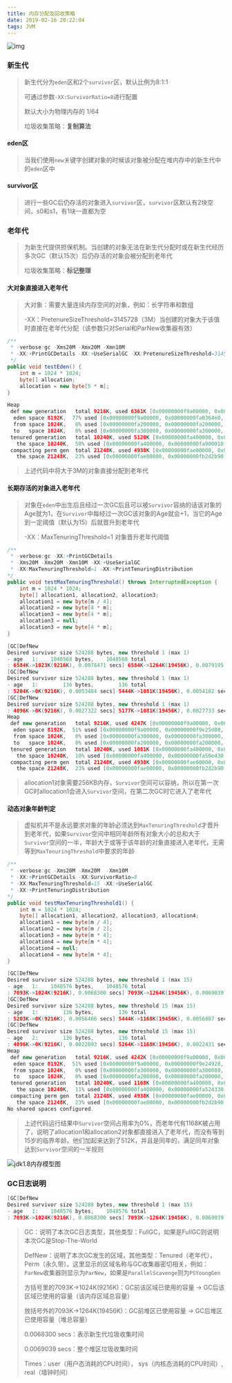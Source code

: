 ```yaml
---
title: 内存分配及回收策略
date: 2019-02-16 20:22:04
tags: JVM
---
```


![img](堆内存.png)

### 新生代

> 新生代分为`eden`区和2个`survivor`区，默认比例为8:1:1
>
> 可通过参数`-XX:SurvivorRatio=8`进行配置
>
> 默认大小为物理内存的 1/64
>
> 垃圾收集策略：**复制算法**

#### eden区

> 当我们使用`new`关键字创建对象的时候该对象被分配在堆内存中的新生代中的`eden`区中

#### survivor区

> 进行一些GC后仍存活的对象进入`survivor`区，`survivor`区默认有2块空间，s0和s1，有1块一直都为空

### 老年代

> 为新生代提供担保机制。当创建的对象无法在新生代分配时或在新生代经历多次GC（默认15次）后仍存活的对象会被分配到老年代
>
> 垃圾收集策略：**标记整理**

#### 大对象直接进入老年代

> 大对象：需要大量连续内存空间的对象，例如：长字符串和数组
>
> -XX：PretenureSizeThreshold=3145728（3M）当创建的对象大于该值时直接在老年代分配（该参数只对Serial和ParNew收集器有效）

~~~java
/**
 * -verbose:gc -Xms20M -Xmx20M -Xmn10M
 * -XX:+PrintGCDetails -XX:+UseSerialGC -XX:PretenureSizeThreshold=3145728
 */
public void testEden() {
    int m = 1024 * 1024;
    byte[] allocation;
    allocation = new byte[5 * m];
}
~~~

~~~java
Heap
 def new generation   total 9216K, used 6361K [0x00000000f9a00000, 0x00000000fa400000, 0x00000000fa400000)
  eden space 8192K,  77% used [0x00000000f9a00000, 0x00000000fa0364e0, 0x00000000fa200000)
  from space 1024K,   0% used [0x00000000fa200000, 0x00000000fa200000, 0x00000000fa300000)
  to   space 1024K,   0% used [0x00000000fa300000, 0x00000000fa300000, 0x00000000fa400000)
 tenured generation   total 10240K, used 5120K [0x00000000fa400000, 0x00000000fae00000, 0x00000000fae00000)
   the space 10240K,  50% used [0x00000000fa400000, 0x00000000fa900010, 0x00000000fa900200, 0x00000000fae00000)
 compacting perm gen  total 21248K, used 4938K [0x00000000fae00000, 0x00000000fc2c0000, 0x0000000100000000)
   the space 21248K,  23% used [0x00000000fae00000, 0x00000000fb2d2b90, 0x00000000fb2d2c00, 0x00000000fc2c0000)
~~~

> 上述代码中将大于3M的对象直接分配到老年代

#### 长期存活的对象进入老年代

> 对象在`eden`中出生后且经过一次GC后且可以被`Survivor`容纳的话该对象的Age就为1，在`Survivor`中每经过一次GC该对象的Age就会+1，当它的Age到一定阈值（默认为15）后就晋升到老年代
>
> -XX：MaxTenuringThreshold=1 对象晋升老年代阈值

~~~java
/**
 * -verbose:gc -XX:+PrintGCDetails
 * -Xms20M -Xmx20M -Xmn10M -XX:+UseSerialGC
 * -XX:MaxTenuringThreshold=1 -XX:+PrintTenuringDistribution
*/
public void testMaxTenuringThreshold() throws InterruptedException {
    int m = 1024 * 1024;
    byte[] allocation1, allocation2, allocation3;
    allocation1 = new byte[m / 4];
    allocation2 = new byte[4 * m];
    allocation3 = new byte[4 * m];
    allocation3 = null;
    allocation3 = new byte[4 * m];
}

~~~

~~~java
[GC[DefNew
Desired survivor size 524288 bytes, new threshold 1 (max 1)
- age   1:    1048568 bytes,    1048568 total
: 6584K->1023K(9216K), 0.0078471 secs] 6584K->1264K(19456K), 0.0079195 secs] [Times: user=0.02 sys=0.00, real=0.01 secs] 
[GC[DefNew
Desired survivor size 524288 bytes, new threshold 1 (max 1)
- age   1:        136 bytes,        136 total
: 5204K->0K(9216K), 0.0053484 secs] 5444K->1081K(19456K), 0.0054182 secs] [Times: user=0.00 sys=0.00, real=0.01 secs] 
[GC[DefNew
Desired survivor size 524288 bytes, new threshold 1 (max 1)
: 4096K->0K(9216K), 0.0027322 secs] 5177K->1081K(19456K), 0.0027733 secs] [Times: user=0.02 sys=0.00, real=0.00 secs] 
Heap
 def new generation   total 9216K, used 4247K [0x00000000f9a00000, 0x00000000fa400000, 0x00000000fa400000)
  eden space 8192K,  51% used [0x00000000f9a00000, 0x00000000f9e25d08, 0x00000000fa200000)
  from space 1024K,   0% used [0x00000000fa300000, 0x00000000fa300000, 0x00000000fa400000)
  to   space 1024K,   0% used [0x00000000fa200000, 0x00000000fa200000, 0x00000000fa300000)
 tenured generation   total 10240K, used 1081K [0x00000000fa400000, 0x00000000fae00000, 0x00000000fae00000)
   the space 10240K,  10% used [0x00000000fa400000, 0x00000000fa50e430, 0x00000000fa50e600, 0x00000000fae00000)
 compacting perm gen  total 21248K, used 4938K [0x00000000fae00000, 0x00000000fc2c0000, 0x0000000100000000)
   the space 21248K,  23% used [0x00000000fae00000, 0x00000000fb2d2b90, 0x00000000fb2d2c00, 0x00000000fc2c0000)
~~~

>  allocation1对象需要256KB内存，`Survivor`空间可以容纳，所以在第一次GC时allocation1会进入`Survivor`空间，在第二次GC时它进入了老年代

#### 动态对象年龄判定

> 虚拟机并不是永远要求对象的年龄必须达到`MaxTenuringThreshold`才晋升到老年代，如果`Survivor`空间中相同年龄所有对象大小的总和大于`Survivor`空间的一半，年龄大于或等于该年龄的对象直接进入老年代，无需等到`MaxTenuringThreshold`中要求的年龄

~~~java
/**
 * -verbose:gc -Xms20M -Xmx20M  -Xmn10M
 * -XX:+PrintGCDetails -XX:SurvivorRatio=8
 * -XX:MaxTenuringThreshold=15 -XX:+UseSerialGC
 * -XX:+PrintTenuringDistribution
*/
public void testMaxTenuringThreshold1() {
    int m = 1024 * 1024;
    byte[] allocation1, allocation2, allocation3, allocation4;
    allocation1 = new byte[m / 4];
    allocation2 = new byte[m / 2];
    allocation3 = new byte[m * 4];
    allocation4 = new byte[m * 4];
    allocation4 = null;
    allocation4 = new byte[m * 4];
}

~~~

~~~java
[GC[DefNew
Desired survivor size 524288 bytes, new threshold 1 (max 15)
- age   1:    1048576 bytes,    1048576 total
: 7093K->1024K(9216K), 0.0068300 secs] 7093K->1264K(19456K), 0.0069039 secs] [Times: user=0.00 sys=0.00, real=0.01 secs] 
[GC[DefNew
Desired survivor size 524288 bytes, new threshold 15 (max 15)
- age   1:        136 bytes,        136 total
: 5203K->0K(9216K), 0.0056466 secs] 5444K->1168K(19456K), 0.0056887 secs] [Times: user=0.02 sys=0.00, real=0.01 secs] 
[GC[DefNew
Desired survivor size 524288 bytes, new threshold 15 (max 15)
- age   2:        136 bytes,        136 total
: 4096K->0K(9216K), 0.0022093 secs] 5264K->1168K(19456K), 0.0022431 secs] [Times: user=0.00 sys=0.00, real=0.00 secs] 
Heap
 def new generation   total 9216K, used 4242K [0x00000000f9a00000, 0x00000000fa400000, 0x00000000fa400000)
  eden space 8192K,  51% used [0x00000000f9a00000, 0x00000000f9e24928, 0x00000000fa200000)
  from space 1024K,   0% used [0x00000000fa300000, 0x00000000fa300088, 0x00000000fa400000)
  to   space 1024K,   0% used [0x00000000fa200000, 0x00000000fa200000, 0x00000000fa300000)
 tenured generation   total 10240K, used 1168K [0x00000000fa400000, 0x00000000fae00000, 0x00000000fae00000)
   the space 10240K,  11% used [0x00000000fa400000, 0x00000000fa524330, 0x00000000fa524400, 0x00000000fae00000)
 compacting perm gen  total 21248K, used 4938K [0x00000000fae00000, 0x00000000fc2c0000, 0x0000000100000000)
   the space 21248K,  23% used [0x00000000fae00000, 0x00000000fb2d2b90, 0x00000000fb2d2c00, 0x00000000fc2c0000)
No shared spaces configured.
~~~

> 上述代码运行结果中`Survivor`空间占用率为0%，而老年代有1168K被占用了，说明了allocation1和allocation2对象都直接进入了老年代，而没有等到15岁的临界年龄。他们加起来达到了512K，并且是同年的，满足同年对象达到`Survivor`空间的一半规则

![jdk1.8内存模型图](VisualVM.png)

### GC日志说明

~~~java
[GC[DefNew
Desired survivor size 524288 bytes, new threshold 1 (max 15)
- age   1:    1048576 bytes,    1048576 total
: 7093K->1024K(9216K), 0.0068300 secs] 7093K->1264K(19456K), 0.0069039 secs] [Times: user=0.00 sys=0.00, real=0.01 secs] 
~~~

>GC：说明了本次GC日志类型，其他类型：FullGC，如果是FullGC则说明本次GC是Stop-The-World
>
>DefNew：说明了本次GC发生的区域，其他类型：Tenured（老年代），Perm（永久带）。这里显示的区域名称与GC收集器密切相关，例如：`ParNew`收集器则显示为`ParNew`，如果是`ParallelScavenge`则为`PSYoungGen`
>
>方括号里的7093K->1024K(9216K)：GC前该区域已使用的容量 -> GC后该区域已使用的容量（该内存区域总容量）
>
>放括号外的7093K->1264K(19456K)：GC前堆区已使用容量 -> GC后堆区已使用容量（堆总容量）
>
>0.0068300 secs：表示新生代垃圾收集时间
>
>0.0069039 secs：整个堆区垃圾收集时间
>
>Times：user（用户态消耗的CPU时间）， sys（内核态消耗的CPU时间）, real（墙钟时间）